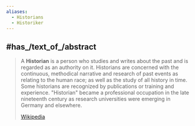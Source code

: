 ```yaml
---
aliases:
  - Historians
  - Historiker
---
```


## #has_/text_of_/abstract 

> A **Historian** is a person who studies and writes about the past and is regarded as an authority on it. Historians are concerned with the continuous, methodical narrative and research of past events as relating to the human race; as well as the study of all history in time. Some historians are recognized by publications or training and experience. "Historian" became a professional occupation in the late nineteenth century as research universities were emerging in Germany and elsewhere.
>
> [Wikipedia](https://en.wikipedia.org/wiki/Historian) 




